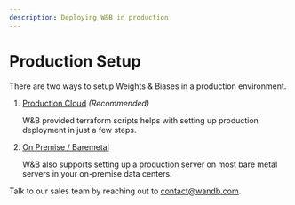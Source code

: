 ```yaml
---
description: Deploying W&B in production
---
```


# Production Setup

There are two ways to setup Weights & Biases in a production environment.

1.  [Production Cloud](private-cloud.md) _(Recommended)_

    W\&B provided terraform scripts helps with setting up production deployment in just a few steps.&#x20;
2.  [On Premise / Baremetal](on-premise-baremetal.md)

    W\&B also supports setting up a production server on most bare metal servers in your on-premise data centers.

Talk to our sales team by reaching out to [contact@wandb.com](mailto:contact@wandb.com).

